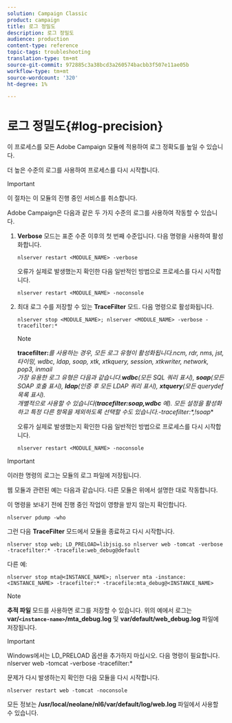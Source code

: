 ```yaml
---
solution: Campaign Classic
product: campaign
title: 로그 정밀도
description: 로그 정밀도
audience: production
content-type: reference
topic-tags: troubleshooting
translation-type: tm+mt
source-git-commit: 972885c3a38bcd3a260574bacbb3f507e11ae05b
workflow-type: tm+mt
source-wordcount: '320'
ht-degree: 1%

---
```



# 로그 정밀도{#log-precision}

이 프로세스를 모든 Adobe Campaign 모듈에 적용하여 로그 정확도를 높일 수 있습니다.

더 높은 수준의 로그를 사용하여 프로세스를 다시 시작합니다.

>[!IMPORTANT]
>
>이 절차는 이 모듈의 진행 중인 서비스를 취소합니다.

Adobe Campaign은 다음과 같은 두 가지 수준의 로그를 사용하여 작동할 수 있습니다.

1. **Verbose** 모드는 표준 수준 이후의 첫 번째 수준입니다. 다음 명령을 사용하여 활성화합니다.

   ```
   nlserver restart <MODULE_NAME> -verbose 
   ```

   오류가 실제로 발생했는지 확인한 다음 일반적인 방법으로 프로세스를 다시 시작합니다.

   ```
   nlserver restart <MODULE_NAME> -noconsole
   ```

1. 최대 로그 수를 저장할 수 있는 **TraceFilter** 모드. 다음 명령으로 활성화됩니다.

   ```
   nlserver stop <MODULE_NAME>; nlserver <MODULE_NAME> -verbose -tracefilter:*
   ```

   >[!NOTE]
   >
   >**tracefilter:***&#x200B;를 사용하는 경우, 모든 로그 유형이 활성화됩니다.ncm, rdr, nms, jst, 타이밍, wdbc, ldap, soap, xtk, xtkquery, session, xtkwriter, network, pop3, inmail\
   가장 유용한 로그 유형은 다음과 같습니다.**wdbc**(모든 SQL 쿼리 표시), **soap**(모든 SOAP 호출 표시), **ldap**(인증 후 모든 LDAP 쿼리 표시), **xtquery**(모든 querydef 목록 표시).\
   개별적으로 사용할 수 있습니다(**tracefilter:soap,wdbc** 예). 모든 설정을 활성화하고 특정 다른 항목을 제외하도록 선택할 수도 있습니다.**-tracefilter:*,!soap**

   오류가 실제로 발생했는지 확인한 다음 일반적인 방법으로 프로세스를 다시 시작합니다.

   ```
   nlserver restart <MODULE_NAME> -noconsole
   ```

>[!IMPORTANT]
이러한 명령의 로그는 모듈의 로그 파일에 저장됩니다.

웹 모듈과 관련된 예는 다음과 같습니다. 다른 모듈은 위에서 설명한 대로 작동합니다.

이 명령을 보내기 전에 진행 중인 작업이 영향을 받지 않는지 확인합니다.

```
nlserver pdump -who
```

그런 다음 **TraceFilter** 모드에서 모듈을 종료하고 다시 시작합니다.

```
nlserver stop web; LD_PRELOAD=libjsig.so nlserver web -tomcat -verbose -tracefilter:* -tracefile:web_debug@default
```

다른 예:

```
nlserver stop mta@<INSTANCE_NAME>; nlserver mta -instance:<INSTANCE_NAME> -tracefilter:* -tracefile:mta_debug@<INSTANCE_NAME>
```

>[!NOTE]
**추적 파일** 모드를 사용하면 로그를 저장할 수 있습니다. 위의 예에서 로그는 **var/`<instance-name>`/mta_debug.log** 및 **var/default/web_debug.log** 파일에 저장됩니다.

>[!IMPORTANT]
Windows에서는 LD_PRELOAD 옵션을 추가하지 마십시오. 다음 명령이 필요합니다.\
nlserver web -tomcat -verbose -tracefilter:*

문제가 다시 발생하는지 확인한 다음 모듈을 다시 시작합니다.

```
nlserver restart web -tomcat -noconsole
```

모든 정보는 **/usr/local/neolane/nl6/var/default/log/web.log** 파일에서 사용할 수 있습니다.
